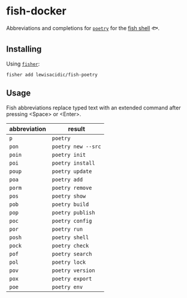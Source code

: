 # fish-docker

Abbreviations and completions for [`poetry`](https://python-poetry.org/) for the [fish shell](https://fishshell.com/) :fish:.

## Installing

Using [`fisher`](https://github.com/jorgebucaran/fisher):

```fish
fisher add lewisacidic/fish-poetry
```

## Usage

Fish abbreviations replace typed text with an extended command after pressing \<Space> or \<Enter>.

abbreviation | result 
-------------|--------
`p`          | `poetry`
`pon`        | `poetry new --src`
`poin`       | `poetry init`
`poi`        | `poetry install`
`poup`       | `poetry update`
`poa`        | `poetry add`
`porm`       | `poetry remove`
`pos`        | `poetry show`
`pob`        | `poetry build`
`pop`        | `poetry publish`
`poc`        | `poetry config`
`por`        | `poetry run`
`posh`       | `poetry shell`
`pock`       | `poetry check`
`pof`        | `poetry search`
`pol`        | `poetry lock`
`pov`        | `poetry version`
`pox`        | `poetry export`
`poe`        | `poetry env`

